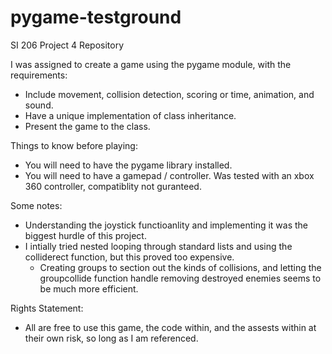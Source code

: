 # pygame-testground
SI 206 Project 4 Repository

I was assigned to create a game using the pygame module, with the requirements:
  - Include movement, collision detection, scoring or time, animation, and sound.
  - Have a unique implementation of class inheritance.
  - Present the game to the class.
  
Things to know before playing:
  - You will need to have the pygame library installed.
  - You will need to have a gamepad / controller. Was tested with an xbox 360 controller, compatiblity not guranteed.

Some notes:
  - Understanding the joystick functioanlity and implementing it was the biggest hurdle of this project.
  - I intially tried nested looping through standard lists and using the colliderect function, but this proved 
    too expensive.
      - Creating groups to section out the kinds of collisions, and letting the groupcollide function handle removing destroyed enemies
        seems to be much more efficient.
        
Rights Statement:
  - All are free to use this game, the code within, and the assests within at their own risk, so long as I am referenced.
